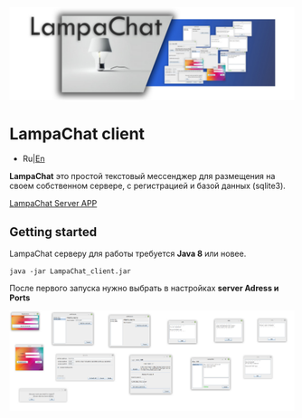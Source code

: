 <p align="center">
  <img title="logo" src='https://github.com/Alexzionx/lampa_chat-client/blob/master/assets/images/logo.png?raw=true' />
</p>

# LampaChat client

- Ru|[En](https://github.com/Alexzionx/lampa_chat-client/blob/master/README.md)

**LampaChat** это простой текстовый мессенджер для размещения на своем собственном сервере, с регистрацией и базой данных (sqlite3).

[LampaChat Server APP](https://github.com/Alexzionx/lampa_chat-server/)

## Getting started
  LampaChat серверу для работы требуется **Java 8** или новее.
  ```
  java -jar LampaChat_client.jar
  ```
  После первого запуска нужно выбрать в настройках **server Adress и Ports**
    <p align="center">
  <img title="gui" src='https://github.com/Alexzionx/lampa_chat-client/blob/master/assets/images/gui.png?raw=true' />
</p>

